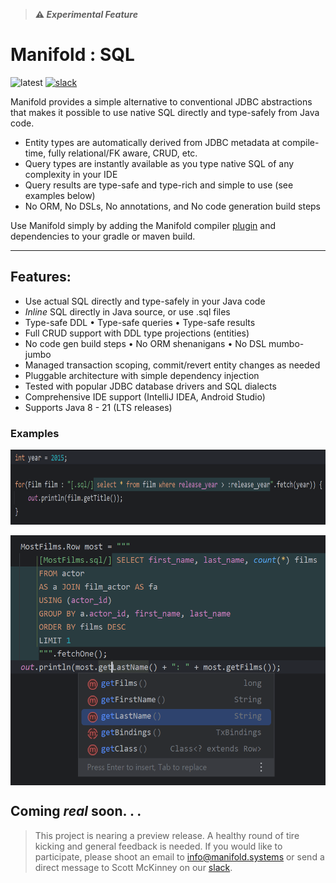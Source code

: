 >**⚠ _Experimental Feature_**

# Manifold : SQL

![latest](https://img.shields.io/badge/latest-v2023.1.29-darkgreen.svg)
[![slack](https://img.shields.io/badge/slack-manifold-blue.svg?logo=slack)](https://join.slack.com/t/manifold-group/shared_invite/zt-e0bq8xtu-93ASQa~a8qe0KDhOoD6Bgg)

Manifold provides a simple alternative to conventional JDBC abstractions that makes it possible to use native SQL
directly and type-safely from Java code.

- Entity types are automatically derived from JDBC metadata at compile-time, fully relational/FK aware, CRUD, etc.
- Query types are instantly available as you type native SQL of any complexity in your IDE
- Query results are type-safe and type-rich and simple to use (see examples below)
- No ORM, No DSLs, No annotations, and No code generation build steps

Use Manifold simply by adding the Manifold compiler [plugin](https://github.com/manifold-systems/manifold) and dependencies
to your gradle or maven build.

---

## Features:
- Use actual SQL directly and type-safely in your Java code<br>
- _Inline_ SQL directly in Java source, or use .sql files<br>
- Type-safe DDL &bull; Type-safe queries &bull; Type-safe results<br>
- Full CRUD support with DDL type projections (entities)<br>
- No code gen build steps &bull; No ORM shenanigans &bull; No DSL mumbo-jumbo<br>
- Managed transaction scoping, commit/revert entity changes as needed<br>
- Pluggable architecture with simple dependency injection<br>
- Tested with popular JDBC database drivers and SQL dialects<br>
- Comprehensive IDE support (IntelliJ IDEA, Android Studio)
- Supports Java 8 - 21 (LTS releases)

### Examples

<img width="800" height="120" align="top" src="../../docs/images/img_3.png">
<br>
<br>
<img width="550" height="400" align="top" src="../../docs/images/img.png">
<br>

## Coming _**real**_ soon. . .
                                   
> This project is nearing a preview release. A healthy round of tire kicking and general feedback is needed. If you
> would like to participate, please shoot an email to [info@manifold.systems](mailto:info@manifold.systems) or send a
> direct message to Scott McKinney on our [slack](https://join.slack.com/t/manifold-group/shared_invite/zt-e0bq8xtu-93ASQa~a8qe0KDhOoD6Bgg). 


